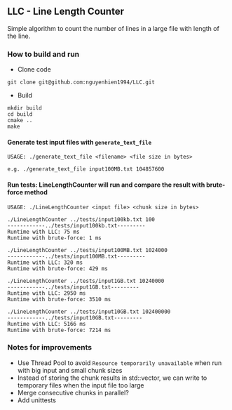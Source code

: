## LLC - Line Length Counter
Simple algorithm to count the number of lines in a large file with length of the line.

### How to build and run

- Clone code
```
git clone git@github.com:nguyenhien1994/LLC.git
```

- Build
```
mkdir build
cd build
cmake ..
make
```


#### Generate test input files with `generate_text_file`
```
USAGE: ./generate_text_file <filename> <file size in bytes>

e.g. ./generate_text_file input100MB.txt 104857600
```


#### Run tests: LineLengthCounter will run and compare the result with brute-force method
```
USAGE: ./LineLengthCounter <input file> <chunk size in bytes>

./LineLengthCounter ../tests/input100kb.txt 100
------------../tests/input100kb.txt---------
Runtime with LLC: 75 ms
Runtime with brute-force: 1 ms

./LineLengthCounter ../tests/input100MB.txt 1024000
------------../tests/input100MB.txt---------
Runtime with LLC: 320 ms
Runtime with brute-force: 429 ms

./LineLengthCounter ../tests/input1GB.txt 10240000
------------../tests/input1GB.txt---------
Runtime with LLC: 2950 ms
Runtime with brute-force: 3510 ms

./LineLengthCounter ../tests/input10GB.txt 102400000
------------../tests/input10GB.txt---------
Runtime with LLC: 5166 ms
Runtime with brute-force: 7214 ms
```

### Notes for improvements
- Use Thread Pool to avoid `Resource temporarily unavailable` when run with big input and small chunk sizes
- Instead of storing the chunk results in std::vector, we can write to temporary files when the input file too large
- Merge consecutive chunks in parallel?
- Add unittests
